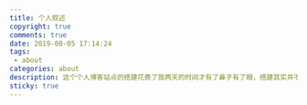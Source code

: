 ```yaml
---
title: 个人叙述
copyright: true
comments: true
date: 2019-08-05 17:14:24
tags:
 - about
categories: about
description: 这个个人博客站点的搭建花费了我两天的时间才有了鼻子有了眼，搭建其实并不难，关键是站点的主题配置有点麻烦，只是针对于我这种菜鸟级别的，请大佬们勿喷，下面是我和博客道路的一些个人叙述......
sticky: true
---
```

